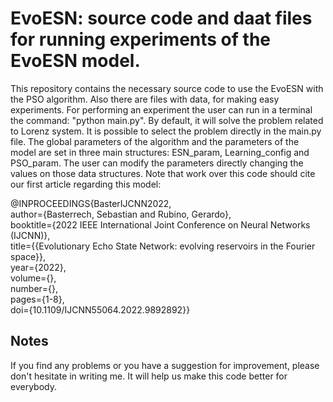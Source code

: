 # EvoESN: source code and daat files for running experiments of the EvoESN model.

This repository contains the necessary source code to use the EvoESN with the PSO algorithm. Also there are files with data, for making easy experiments. 
For performing an experiment the user can run in a terminal the command: 
"python main.py". 
By default, it will solve the problem related to Lorenz system. It is possible to select the problem directly in the main.py file. 
The global parameters of the algorithm and the parameters of the model are set in three main structures: ESN_param, Learning_config and PSO_param. The user can modify the parameters directly changing the values on those data structures.
Note that work over this code should cite our first article regarding this model: <br />

@INPROCEEDINGS{BasterIJCNN2022, <br />
  author={Basterrech, Sebastian and Rubino, Gerardo}, <br />
  booktitle={2022 IEEE International Joint Conference on Neural Networks (IJCNN)}, <br />
  title={{Evolutionary Echo State Network: evolving reservoirs in the Fourier space}}, <br />
  year={2022}, <br />
  volume={}, <br />
  number={}, <br />
  pages={1-8}, <br />
  doi={10.1109/IJCNN55064.2022.9892892}} <br />
  

## Notes<br/>
If you find any problems or you have a suggestion for improvement, please don't hesitate in writing me. It will help us make this code better for everybody.
